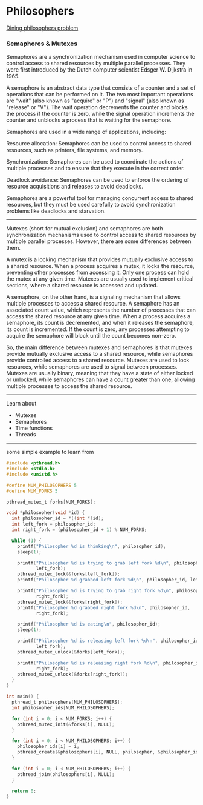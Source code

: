 # Philosophers

[Dining philosophers problem](https://en.wikipedia.org/wiki/Dining_philosophers_problem)

### Semaphores & Mutexes

Semaphores are a synchronization mechanism used in computer science to control access to shared resources by multiple parallel processes. They were first introduced by the Dutch computer scientist Edsger W. Dijkstra in 1965.

A semaphore is an abstract data type that consists of a counter and a set of operations that can be performed on it. The two most important operations are "wait" (also known as "acquire" or "P") and "signal" (also known as "release" or "V"). The wait operation decrements the counter and blocks the process if the counter is zero, while the signal operation increments the counter and unblocks a process that is waiting for the semaphore.

Semaphores are used in a wide range of applications, including:

Resource allocation: Semaphores can be used to control access to shared resources, such as printers, file systems, and memory.

Synchronization: Semaphores can be used to coordinate the actions of multiple processes and to ensure that they execute in the correct order.

Deadlock avoidance: Semaphores can be used to enforce the ordering of resource acquisitions and releases to avoid deadlocks.

Semaphores are a powerful tool for managing concurrent access to shared resources, but they must be used carefully to avoid synchronization problems like deadlocks and starvation.

---
Mutexes (short for mutual exclusion) and semaphores are both synchronization mechanisms used to control access to shared resources by multiple parallel processes. However, there are some differences between them.

A mutex is a locking mechanism that provides mutually exclusive access to a shared resource. When a process acquires a mutex, it locks the resource, preventing other processes from accessing it. Only one process can hold the mutex at any given time. Mutexes are usually used to implement critical sections, where a shared resource is accessed and updated.

A semaphore, on the other hand, is a signaling mechanism that allows multiple processes to access a shared resource. A semaphore has an associated count value, which represents the number of processes that can access the shared resource at any given time. When a process acquires a semaphore, its count is decremented, and when it releases the semaphore, its count is incremented. If the count is zero, any processes attempting to acquire the semaphore will block until the count becomes non-zero.

So, the main difference between mutexes and semaphores is that mutexes provide mutually exclusive access to a shared resource, while semaphores provide controlled access to a shared resource. Mutexes are used to lock resources, while semaphores are used to signal between processes. Mutexes are usually binary, meaning that they have a state of either locked or unlocked, while semaphores can have a count greater than one, allowing multiple processes to access the shared resource.

---

Learn about
- Mutexes
- Semaphores
- Time functions
- Threads

---

some simple example to learn from 
```c
#include <pthread.h>
#include <stdio.h>
#include <unistd.h>

#define NUM_PHILOSOPHERS 5
#define NUM_FORKS 5

pthread_mutex_t forks[NUM_FORKS];

void *philosopher(void *id) {
  int philosopher_id = *((int *)id);
  int left_fork = philosopher_id;
  int right_fork = (philosopher_id + 1) % NUM_FORKS;

  while (1) {
    printf("Philosopher %d is thinking\n", philosopher_id);
    sleep(1);

    printf("Philosopher %d is trying to grab left fork %d\n", philosopher_id,
           left_fork);
    pthread_mutex_lock(&forks[left_fork]);
    printf("Philosopher %d grabbed left fork %d\n", philosopher_id, left_fork);

    printf("Philosopher %d is trying to grab right fork %d\n", philosopher_id,
           right_fork);
    pthread_mutex_lock(&forks[right_fork]);
    printf("Philosopher %d grabbed right fork %d\n", philosopher_id,
           right_fork);

    printf("Philosopher %d is eating\n", philosopher_id);
    sleep(1);

    printf("Philosopher %d is releasing left fork %d\n", philosopher_id,
           left_fork);
    pthread_mutex_unlock(&forks[left_fork]);

    printf("Philosopher %d is releasing right fork %d\n", philosopher_id,
           right_fork);
    pthread_mutex_unlock(&forks[right_fork]);
  }
}

int main() {
  pthread_t philosophers[NUM_PHILOSOPHERS];
  int philosopher_ids[NUM_PHILOSOPHERS];

  for (int i = 0; i < NUM_FORKS; i++) {
    pthread_mutex_init(&forks[i], NULL);
  }

  for (int i = 0; i < NUM_PHILOSOPHERS; i++) {
    philosopher_ids[i] = i;
    pthread_create(&philosophers[i], NULL, philosopher, &philosopher_ids[i]);
  }

  for (int i = 0; i < NUM_PHILOSOPHERS; i++) {
    pthread_join(philosophers[i], NULL);
  }

  return 0;
}

```
